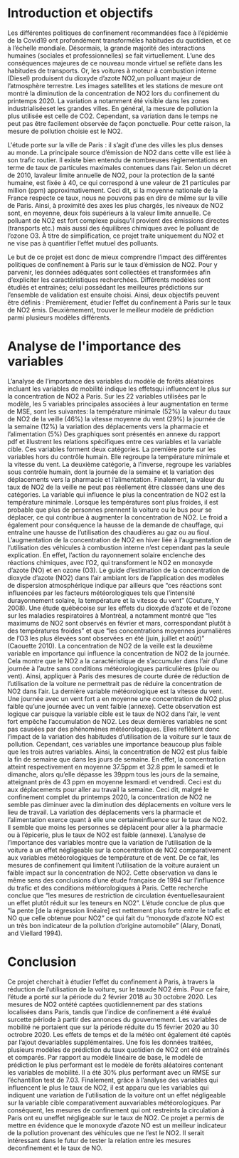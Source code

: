 # Introduction et objectifs

Les différentes politiques de confinement recommandées face à l’épidémie de la Covid19 ont profondément transforméles habitudes du quotidien, et ce à l’échelle mondiale. Désormais, la grande majorité des interactions humaines (sociales et professionnelles) se fait virtuellement. L’une des conséquences majeures de ce nouveau monde virtuel se reflète dans les habitudes de transports. Or, les voitures à moteur à combustion interne (Diesel) produisent du dioxyde d’azote NO2,un polluant majeur de l’atmosphère terrestre.
Les images satellites et les stations de mesure ont montré la diminution de la concentration de NO2 lors du confinement du printemps 2020.
La variation a notamment été visible dans les zones industrialiséeset les grandes villes. En général, la mesure de pollution la plus utilisée est celle de CO2. Cependant, sa variation dans le temps ne peut pas être facilement observée de façon ponctuelle. Pour cette raison, la mesure de pollution choisie est le NO2. 

L'étude porte sur la ville de Paris : il s’agit d’une des villes les plus denses au monde. La principale source d’émission de NO2 dans cette ville est liée à son trafic routier. Il existe bien entendu de nombreuses règlementations en terme de taux de particules maximales contenues dans l’air. Selon un décret de 2010, lavaleur limite annuelle de NO2, pour la protection de la santé humaine, est fixée à 40, ce qui correspond à une valeur de 21 particules par million (ppm) approximativement. Ceci dit, si la moyenne nationale de la France respecte ce taux, nous ne pouvons pas en dire de même sur la ville de Paris. Ainsi, à proximité des axes les plus chargés, les niveaux de NO2 sont, en moyenne, deux fois supérieurs à la valeur limite annuelle.
Ce polluant de NO2 est fort complexe puisqu’il provient des émissions directes (transports etc.) mais aussi des équilibres chimiques avec le polluant de l’ozone O3. À titre de simplification, ce projet traite uniquement du NO2 et ne vise pas à quantifier l’effet mutuel des polluants.

Le but de ce projet est donc de mieux comprendre l’impact des différentes politiques de confinement à Paris sur le taux d’émission de NO2. Pour y parvenir, les données adéquates sont collectées et transformées afin d’expliciter les caractéristiques recherchées. Différents modèles sont étudiés et entrainés; celui possédant les meilleures prédictions sur l’ensemble de validation est ensuite choisi. Ainsi, deux objectifs peuvent être définis :
Premièrement, étudier l’effet du confinement à Paris sur le taux de NO2 émis.
Deuxièmement, trouver le meilleur modèle de prédiction parmi plusieurs modèles différents.

# Analyse de l'importance des variables

L’analyse de l’importance des variables du modèle de forêts aléatoires incluant les variables de mobilité indique les effetsqui influencent le plus sur la concentration de NO2 à Paris. Sur les 22 variables utilisées par le modèle, les 5 variables principales associées à leur augmentation en terme de MSE, sont les suivantes:
la température minimale (52%)
la valeur du taux de NO2 de la veille (46%)
la vitesse moyenne du vent (29%)
la journée de la semaine (12%)
la variation des déplacements vers la pharmacie et l’alimentation (5%)
Des graphiques sont présentés en annexe du rapport pdf et illustrent les relations spécifiques entre ces variables et la variable cible.
Ces variables forment deux catégories. La première porte sur les variables hors du contrôle humain. Elle regroupe la température minimale et la vitesse du vent. La deuxième catégorie, à l’inverse, regroupe les variables sous contrôle humain, dont la journée de la semaine et la variation des déplacements vers la pharmacie et l’alimentation. Finalement, la valeur du taux de NO2 de la veille ne peut pas réellement être classée dans une des catégories.
La variable qui influence le plus la concentration de NO2 est la température minimale. Lorsque les températures sont plus froides, il est probable que plus de personnes prennent la voiture ou le bus pour se déplacer, ce qui contribue à augmenter la concentration de NO2. Le froid a également pour conséquence la hausse de la demande de chauffage, qui entraîne une hausse de l’utilisation des chaudières au gaz ou au fioul.
L’augmentation de la concentration de NO2 en hiver liée à l’augmentation de l’utilisation des véhicules à combustion interne n’est cependant pas la seule explication. En effet, l’action du rayonnement solaire enclenche des réactions chimiques, avec l’O2, qui transforment le NO2 en monoxyde d’azote (NO) et en ozone (O3). Le guide d’estimation de la concentration de dioxyde d’azote (NO2) dans l’air ambiant lors de l’application des modèles de dispersion atmosphérique indique par ailleurs que “ces réactions sont influencées par les facteurs météorologiques tels que l’intensité durayonnement solaire, la température et la vitesse du vent” (Couture, Y 2008). Une étude québécoise sur les
effets du dioxyde d’azote et de l’ozone sur les maladies respiratoires à Montréal, a notamment montré que “les maximums de NO2 sont observés en février et mars, correspondant plutôt à des températures froides” et que “les concentrations moyennes journalières de l’O3 les plus élevées sont observées en été (juin, juillet et août)” (Caouette 2010).
La concentration de NO2 de la veille est la deuxième variable en importance qui influence la concentration de NO2 de la journée. Cela montre que le NO2 a la caractéristique de s’accumuler dans l’air d’une journée à l’autre sans conditions météorologiques particulières (pluie ou vent). Ainsi, appliquer à Paris des mesures de courte durée de réduction de l’utilisation de la voiture ne permettrait pas de réduire la concentration de NO2 dans l’air.
La dernière variable météorologique est la vitesse du vent. Une journée avec un vent fort a en moyenne une concentration de NO2 plus faible qu’une journée avec un vent faible (annexe). Cette observation est logique car puisque la variable cible est le taux de NO2 dans l’air, le vent fort empêche l’accumulation de NO2.
Les deux dernières variables ne sont pas causées par des phénomènes météorologiques. Elles reflètent donc l’impact de la variation des habitudes d’utilisation de la voiture sur le taux de pollution. Cependant, ces variables une importance beaucoup plus faible que les trois autres variables. Ainsi, la concentration de NO2 est plus faible la fin de semaine que dans les jours de semaine. En effet, la concentration atteint respectivement en moyenne 37.5ppm et 32.8 ppm le samedi et le dimanche, alors qu’elle dépasse les 39ppm tous les jours de la semaine, atteignant près de 43 ppm en moyenne lesmardi et vendredi. Ceci est du aux déplacements pour aller au travail la semaine. Ceci dit, malgré le confinement complet du printemps 2020, la concentration de NO2 ne semble pas diminuer avec la diminution des déplacements en voiture vers le lieu de travail. La variation des déplacements vers la pharmacie et l’alimentation exerce quant à elle une certaineinfluence sur le taux de NO2. Il semble que moins les personnes se déplacent pour aller à la pharmacie ou à l’épicerie, plus le taux de NO2 est faible (annexe).
L’analyse de l’importance des variables montre que la variation de l’utilisation de la voiture a un effet négligeable sur la concentration de NO2 comparativement aux variables météorologiques de température et de vent. De ce fait, les mesures de confinement qui limitent l’utilisation de la voiture auraient un faible impact sur la concentration de NO2.
Cette observation va dans le même sens des conclusions d’une étude française de 1994 sur l’influence du trafic et des conditions météorologiques à Paris. Cette recherche conclue que “les mesures de restriction de circulation éventuellesauraient un effet plutôt réduit sur les teneurs en NO2”. L’étude conclue de plus que “la pente [de la régression linéaire] est nettement plus forte entre le trafic et NO que celle obtenue pour NO2” ce qui fait du “monoxyde d’azote NO est un très bon indicateur de la pollution d’origine automobile” (Alary, Donati, and Viellard 1994).

# Conclusion

Ce projet cherchait à étudier l’effet du confinement à Paris, à travers la réduction de l’utilisation de la voiture, sur le tauxde NO2 émis. Pour ce faire, l’étude a porté sur la période du 2 février 2018 au 30 octobre 2020. Les mesures de NO2 ontété captées quotidiennement par des stations localisées dans Paris, tandis que l’indice de confinement a été évalué surcette période à partir des annonces du gouvernement. Les variables de mobilité ne portaient que sur la période réduite du 15 février 2020 au 30 octrobre 2020. Les effets de temps et de la météo ont également été captés par l’ajout devariables supplémentaires. Une fois les données traitées, plusieurs modèles de prédiction du taux quotidien de NO2 ont été entraînés et comparés. Par rapport au modèle linéaire de base, le modèle de prédiction le plus performant est le modèle de forêts aléatoires contenant les variables de mobilité. Il a été 30% plus performant avec un RMSE sur l’échantillon test de 7.03.
Finalement, grâce à l’analyse des variables qui influencent le plus le taux de NO2, il est apparu que les variables qui indiquent une variation de l’utilisation de la voiture ont un effet négligeable sur la variable cible comparativement auxvariables météorologiques. Par conséquent, les mesures de confinement qui ont restreints la circulation à Paris ont eu uneffet négligeable sur le taux de NO2.
Ce projet a permis de mettre en évidence que le monoxyde d’azote NO est un meilleur indicateur de la pollution provenant des véhicules que ne l’est le NO2. Il serait intéressant dans le futur de tester la relation entre les mesures deconfinement et le taux de NO.
